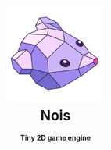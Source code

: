 <h1 align="center">
  <br>
  <img src="https://raw.githubusercontent.com/dinomintstudio/vole/master/data/logo/logo.svg" width="200">
  <br>
  Nois
  <br>
</h1>

<h4 align="center">Tiny 2D game engine</h4>
